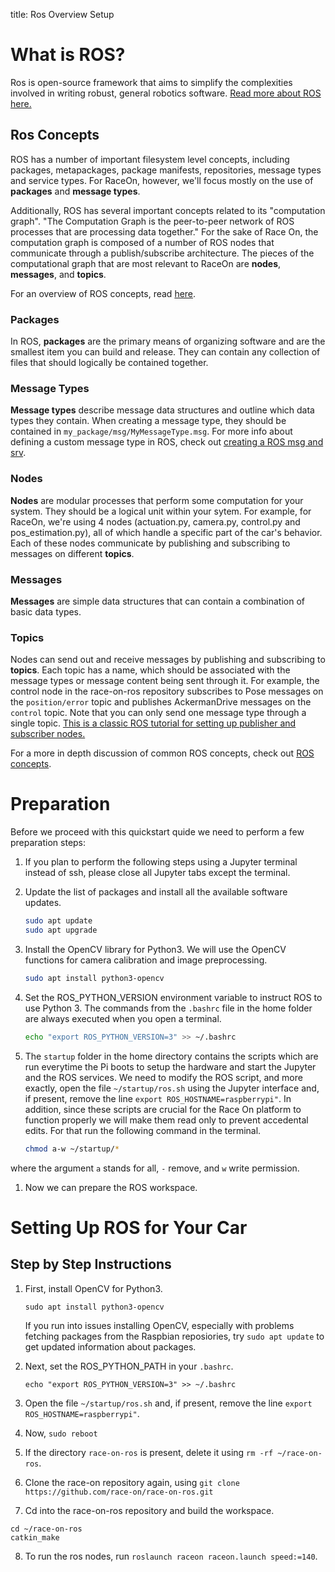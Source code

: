 title: Ros Overview Setup

# What is ROS?
Ros is open-source framework that aims to simplify the complexities involved in writing robust, general robotics software. [Read more about ROS here.](https://http://wiki.ros.org/ROS/Introduction "Title")

## Ros Concepts
ROS has a number of important filesystem level concepts, including packages, metapackages, package manifests, repositories, message types and service types. For RaceOn, however, we'll focus mostly on the use of **packages** and **message types**. 

Additionally, ROS has several important concepts related to its "computation graph". "The Computation Graph is the peer-to-peer network of ROS processes that are processing data together." For the sake of Race On, the computation graph is composed of a number of ROS nodes that communicate through a publish/subscribe architecture. The pieces of the computational graph that are most relevant to RaceOn are **nodes**, **messages**, and **topics**. 

For an overview of ROS concepts, read [here](http://wiki.ros.org/ROS/Concepts "Title").
### Packages

In ROS, **packages** are the primary means of organizing software and are the smallest item you can build and release. They can contain any collection of files that should logically be contained together.

### Message Types

**Message types** describe message data structures and outline which data types they contain. When creating a message type, they should be contained in ```my_package/msg/MyMessageType.msg```. For more info about defining a custom message type in ROS, check out [creating a ROS msg and srv](https://http://wiki.ros.org/ROS/Tutorials/CreatingMsgAndSrv "Title").

### Nodes

**Nodes** are modular processes that perform some computation for your system. They should be a logical unit within your sytem. For example, for RaceOn, we're using 4 nodes (actuation.py, camera.py, control.py and pos_estimation.py), all of which handle a specific part of the car's behavior. Each of these nodes communicate by publishing and subscribing to messages on different **topics**. 

### Messages
**Messages** are simple data structures that can contain a combination of basic data types. 

### Topics
Nodes can send out and receive messages by publishing and subscribing to **topics**. Each topic has a name, which should be associated with the message types or message content being sent through it. For example, the control node in the race-on-ros repository subscribes to Pose messages on the ```position/error``` topic and publishes AckermanDrive messages on the ```control``` topic. Note that you can only send one message type through a single topic. [This is a classic ROS tutorial for setting up publisher and subscriber nodes.](https://http://wiki.ros.org/ROS/Concepts "Title")

For a more in depth discussion of common ROS concepts, check out [ROS concepts](https://http://wiki.ros.org/ROS/Concepts "Title").

# Preparation

Before we proceed with this quickstart quide we need to perform a few preparation steps:

1. If you plan to perform the following steps using a Jupyter terminal instead of ssh, please close all Jupyter tabs except the terminal.

1. Update the list of packages and install all the available software updates.
    ```bash
    sudo apt update
    sudo apt upgrade
    ```
    
1. Install the OpenCV library for Python3. We will use the OpenCV functions for camera calibration and image preprocessing.
    ```bash
    sudo apt install python3-opencv
    ```
    
1. Set the ROS_PYTHON_VERSION environment variable to instruct ROS to use Python 3. The commands from the ```.bashrc``` file in the home folder are always executed when you open a terminal.
    ```bash
    echo "export ROS_PYTHON_VERSION=3" >> ~/.bashrc
    ```

1. The ```startup``` folder in the home directory contains the scripts which are run everytime the Pi boots to setup the hardware and start the Jupyter and the ROS services. We need to modify the ROS script, and more exactly, open the file ```~/startup/ros.sh``` using the Jupyter interface and, if present, remove the line ```export ROS_HOSTNAME=raspberrypi"```. In addition, since these scripts are crucial for the Race On platform to function properly we will make them read only to prevent accedental edits. For that run the following command in the terminal.
    ```bash
    chmod a-w ~/startup/*
    ```
where the argument ```a``` stands for all, ```-``` remove, and ```w``` write permission.

1. Now we can prepare the ROS workspace.

# Setting Up ROS for Your Car
## Step by Step Instructions
1. First, install OpenCV for Python3.

    ```
    sudo apt install python3-opencv
    ```

    If you run into issues installing OpenCV, especially with problems fetching packages from the Raspbian reposiories, try ```sudo apt update``` to get updated information about packages.

2. Next, set the ROS_PYTHON_PATH in your ```.bashrc```.
    ``` 
    echo "export ROS_PYTHON_VERSION=3" >> ~/.bashrc
    ```

3. Open the file ```~/startup/ros.sh``` and, if present, remove the line ```export ROS_HOSTNAME=raspberrypi"```.

4. Now, ```sudo reboot```

5. If the directory ```race-on-ros``` is present, delete it using ```rm -rf ~/race-on-ros```.
6. Clone the race-on repository again, using 
    ```git clone https://github.com/race-on/race-on-ros.git```
7. Cd into the race-on-ros repository and build the workspace.
 ```
 cd ~/race-on-ros
 catkin_make
 ```
8. To run the ros nodes, run ```roslaunch raceon raceon.launch speed:=140```.
